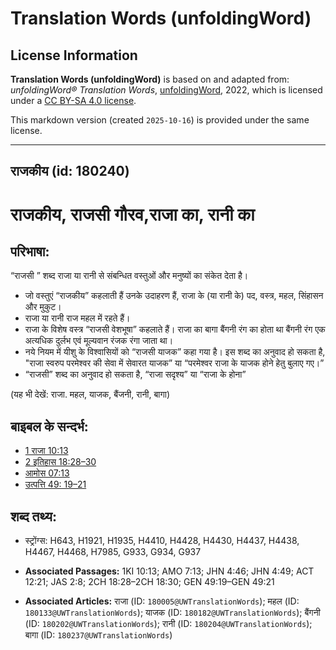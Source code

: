 # Translation Words (unfoldingWord)

## License Information

**Translation Words (unfoldingWord)** is based on and adapted from: _unfoldingWord® Translation Words_, [unfoldingWord](https://unfoldingword.org/utw), 2022, which is licensed under a [CC BY-SA 4.0 license](https://creativecommons.org/licenses/by-sa/4.0/legalcode.en).

This markdown version (created `2025-10-16`) is provided under the same license.



--------------------------------

## राजकीय (id: 180240)

राजकीय, राजसी गौरव,राजा का, रानी का
===================================

परिभाषा:
--------

“राजसी ” शब्द राजा या रानी से संबन्धित वस्तुओं और मनुष्यों का संकेत देता है।

* जो वस्तुएं “राजकीय” कहलाती हैं उनके उदाहरण हैं, राजा के (या रानी के) पद, वस्त्र, महल, सिंहासन और मुकुट।
* राजा या रानी राज महल में रहते हैं।
* राजा के विशेष वस्त्र “राजसी वेशभूषा” कहलाते हैं। राजा का बागा बैंगनी रंग का होता था बैंगनी रंग एक अत्यधिक दुर्लभ एवं मूल्यवान रंजक रंगा जाता था।
* नये नियम में यीशु के विश्वासियों को “राजसी याजक” कहा गया है। इस शब्द का अनुवाद हो सकता है, "राजा स्वरुप परमेश्वर की सेवा में सेवारत याजक” या “परमेश्वर राजा के याजक होने हेतु बुलाए गए।”
* “राजसी” शब्द का अनुवाद हो सकता है, “राजा सदृश्य” या “राजा के होना”

(यह भी देखें: राजा. महल, याजक, बैंजनी, रानी, बागा)

बाइबल के सन्दर्भ:
-----------------

* [1 राजा 10:13](https://ref.ly/1Kgs0:0)
* [2 इतिहास 18:28–30](https://ref.ly/2Chr0:0)
* [आमोस 07:13](https://ref.ly/Amos7:13)
* [उत्पत्ति 49: 19–21](https://ref.ly/Gen49:0)

शब्द तथ्य:
----------

* स्ट्रोंग्स: H643, H1921, H1935, H4410, H4428, H4430, H4437, H4438, H4467, H4468, H7985, G933, G934, G937

* **Associated Passages:** 1KI 10:13; AMO 7:13; JHN 4:46; JHN 4:49; ACT 12:21; JAS 2:8; 2CH 18:28–2CH 18:30; GEN 49:19–GEN 49:21
* **Associated Articles:** राजा (ID: `180005@UWTranslationWords`); महल (ID: `180133@UWTranslationWords`); याजक (ID: `180182@UWTranslationWords`); बैंगनी (ID: `180202@UWTranslationWords`); रानी (ID: `180204@UWTranslationWords`); बागा (ID: `180237@UWTranslationWords`)

